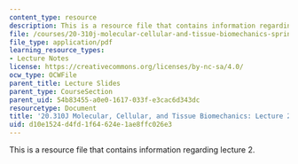```yaml
---
content_type: resource
description: This is a resource file that contains information regarding lecture 2.
file: /courses/20-310j-molecular-cellular-and-tissue-biomechanics-spring-2015/d10e1524d4fd1f64624e1ae8ffc026e3_MIT20_310JS15_Lecture2.pdf
file_type: application/pdf
learning_resource_types:
- Lecture Notes
license: https://creativecommons.org/licenses/by-nc-sa/4.0/
ocw_type: OCWFile
parent_title: Lecture Slides
parent_type: CourseSection
parent_uid: 54b83455-a0e0-1617-033f-e3cac6d343dc
resourcetype: Document
title: '20.310J Molecular, Cellular, and Tissue Biomechanics: Lecture 2'
uid: d10e1524-d4fd-1f64-624e-1ae8ffc026e3
---
```

This is a resource file that contains information regarding lecture 2.